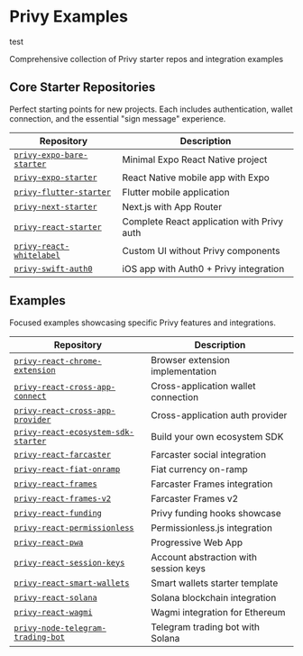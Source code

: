 # Privy Examples

test

Comprehensive collection of Privy starter repos and integration examples

## Core Starter Repositories

Perfect starting points for new projects. Each includes authentication, wallet connection, and the essential "sign message" experience.

| Repository | Description |
|------------|-------------|
| [`privy-expo-bare-starter`](./privy-expo-bare-starter) | Minimal Expo React Native project |
| [`privy-expo-starter`](./privy-expo-starter) | React Native mobile app with Expo |
| [`privy-flutter-starter`](./privy-flutter-starter) | Flutter mobile application |
| [`privy-next-starter`](./privy-next-starter) | Next.js with App Router |
| [`privy-react-starter`](./privy-react-starter) | Complete React application with Privy auth |
| [`privy-react-whitelabel`](./privy-react-whitelabel) | Custom UI without Privy components |
| [`privy-swift-auth0`](./privy-swift-auth0) | iOS app with Auth0 + Privy integration |

## Examples

Focused examples showcasing specific Privy features and integrations.

| Repository | Description |
|------------|-------------|
| [`privy-react-chrome-extension`](./use-case-examples/privy-react-chrome-extension) | Browser extension implementation |
| [`privy-react-cross-app-connect`](./use-case-examples/privy-react-cross-app-connect) | Cross-application wallet connection |
| [`privy-react-cross-app-provider`](./use-case-examples/privy-react-cross-app-provider) | Cross-application auth provider |
| [`privy-react-ecosystem-sdk-starter`](./use-case-examples/privy-react-ecosystem-sdk-starter) | Build your own ecosystem SDK |
| [`privy-react-farcaster`](./use-case-examples/privy-react-farcaster) | Farcaster social integration |
| [`privy-react-fiat-onramp`](./use-case-examples/privy-react-fiat-onramp) | Fiat currency on-ramp |
| [`privy-react-frames`](./use-case-examples/privy-react-frames) | Farcaster Frames integration |
| [`privy-react-frames-v2`](./use-case-examples/privy-react-frames-v2) | Farcaster Frames v2 |
| [`privy-react-funding`](./use-case-examples/privy-react-funding) | Privy funding hooks showcase |
| [`privy-react-permissionless`](./use-case-examples/privy-react-permissionless) | Permissionless.js integration |
| [`privy-react-pwa`](./use-case-examples/privy-react-pwa) | Progressive Web App |
| [`privy-react-session-keys`](./use-case-examples/privy-react-session-keys) | Account abstraction with session keys |
| [`privy-react-smart-wallets`](./use-case-examples/privy-react-smart-wallets) | Smart wallets starter template |
| [`privy-react-solana`](./use-case-examples/privy-react-solana) | Solana blockchain integration |
| [`privy-react-wagmi`](./use-case-examples/privy-react-wagmi) | Wagmi integration for Ethereum |
| [`privy-node-telegram-trading-bot`](./use-case-examples/privy-node-telegram-trading-bot) | Telegram trading bot with Solana |
